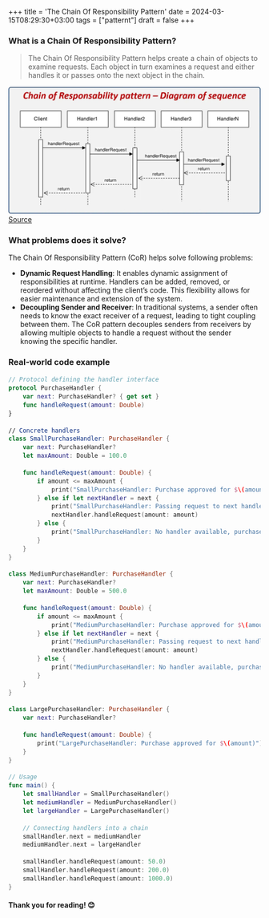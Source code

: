 +++
title = 'The Chain Of Responsibility Pattern'
date = 2024-03-15T08:29:30+03:00
tags = ["patternt"]
draft = false
+++

### What is a Chain Of Responsibility Pattern?

> The Chain Of Responsibility Pattern helps create a chain of objects to examine requests. Each object in turn examines a request and either handles it or passes onto the next object in the chain.

![alt image](images/0.jpg#center)
[Source](https://reactiveprogramming.io/blog/en/design-patterns/chain-of-responsability)

### What problems does it solve?

The Chain Of Responsibility Pattern (CoR) helps solve following problems:

- **Dynamic Request Handling**: It enables dynamic assignment of responsibilities at runtime. Handlers can be added, removed, or reordered without affecting the client’s code. This flexibility allows for easier maintenance and extension of the system.
- **Decoupling Sender and Receiver**: In traditional systems, a sender often needs to know the exact receiver of a request, leading to tight coupling between them. The CoR pattern decouples senders from receivers by allowing multiple objects to handle a request without the sender knowing the specific handler.

### Real-world code example
``` swift 
// Protocol defining the handler interface
protocol PurchaseHandler {
    var next: PurchaseHandler? { get set }
    func handleRequest(amount: Double)
}

// Concrete handlers
class SmallPurchaseHandler: PurchaseHandler {
    var next: PurchaseHandler?
    let maxAmount: Double = 100.0
    
    func handleRequest(amount: Double) {
        if amount <= maxAmount {
            print("SmallPurchaseHandler: Purchase approved for $\(amount)")
        } else if let nextHandler = next {
            print("SmallPurchaseHandler: Passing request to next handler")
            nextHandler.handleRequest(amount: amount)
        } else {
            print("SmallPurchaseHandler: No handler available, purchase rejected")
        }
    }
}

class MediumPurchaseHandler: PurchaseHandler {
    var next: PurchaseHandler?
    let maxAmount: Double = 500.0
    
    func handleRequest(amount: Double) {
        if amount <= maxAmount {
            print("MediumPurchaseHandler: Purchase approved for $\(amount)")
        } else if let nextHandler = next {
            print("MediumPurchaseHandler: Passing request to next handler")
            nextHandler.handleRequest(amount: amount)
        } else {
            print("MediumPurchaseHandler: No handler available, purchase rejected")
        }
    }
}

class LargePurchaseHandler: PurchaseHandler {
    var next: PurchaseHandler?
    
    func handleRequest(amount: Double) {
        print("LargePurchaseHandler: Purchase approved for $\(amount)")
    }
}

// Usage
func main() {
    let smallHandler = SmallPurchaseHandler()
    let mediumHandler = MediumPurchaseHandler()
    let largeHandler = LargePurchaseHandler()
    
    // Connecting handlers into a chain
    smallHandler.next = mediumHandler
    mediumHandler.next = largeHandler
    
    smallHandler.handleRequest(amount: 50.0)
    smallHandler.handleRequest(amount: 200.0)
    smallHandler.handleRequest(amount: 1000.0) 
}
``` 

#### Thank you for reading! 😊
